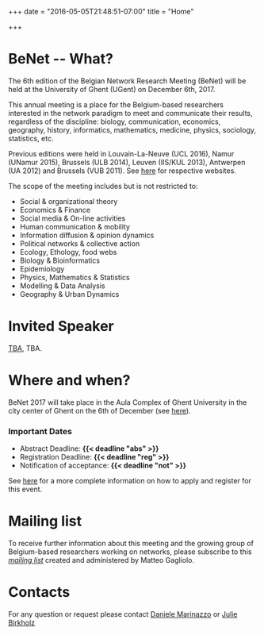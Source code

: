 +++
date = "2016-05-05T21:48:51-07:00"
title = "Home"

+++

# BeNet -- What?

The 6th edition of the Belgian Network Research Meeting (BeNet) will be held at the University of Ghent (UGent) on December 6th, 2017.

This annual meeting is a place for the Belgium-based researchers
interested in the network paradigm to meet and communicate their
results, regardless of the discipline:
biology,
communication,
economics,
geography,
history,
informatics,
mathematics,
medicine,
physics,
sociology,
statistics,
etc.

Previous editions were held in Louvain-La-Neuve (UCL 2016), Namur (UNamur 2015), Brussels (ULB 2014),
Leuven (IIS/KUL 2013), Antwerpen (UA 2012) and Brussels (VUB 2011).
See [here](https://be-net.github.io)
for respective websites.

The scope of the meeting includes but is not restricted to:

- Social & organizational theory
- Economics & Finance
- Social media & On-line activities
- Human communication & mobility
- Information diffusion & opinion dynamics
- Political networks & collective action
- Ecology, Ethology, food webs
- Biology & Bioinformatics
- Epidemiology
- Physics, Mathematics & Statistics
- Modelling & Data Analysis
- Geography & Urban Dynamics


# Invited Speaker

[TBA](TBA),
TBA.

# Where and when?

BeNet 2017 will take place in the Aula Complex of Ghent University in the city center of Ghent on the 6th of December
(see [here](location-and-contact)).


### Important Dates

- Abstract Deadline: **{{< deadline "abs" >}}**
- Registration Deadline: **{{< deadline "reg" >}}**
- Notification of acceptance: **{{< deadline "not" >}}**

See [here](registration) for a more complete information on how to apply and
register for this event.

# Mailing list

To receive further information about this meeting and the growing group of
Belgium-based researchers working on networks, please subscribe to this
*[mailing list](http://listserv.vub.ac.be/mailman/listinfo/benet)*
created and administered by Matteo Gagliolo.

# Contacts
 
For any question or request please contact
[Daniele Marinazzo](<mailto:daniele.marinazzo@gmail.com>) or
[Julie Birkholz](<mailto:Julie.Birkholz@ugent.be >)
